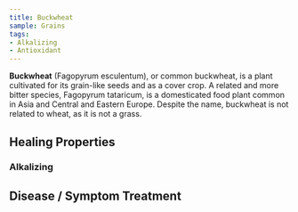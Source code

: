 ```yaml
---
title: Buckwheat
sample: Grains
tags:
- Alkalizing
- Antioxidant
---
```

**Buckwheat** (Fagopyrum esculentum), or common buckwheat, is a plant cultivated for its grain-like seeds and as a cover crop. A related and more bitter species, Fagopyrum tataricum, is a domesticated food plant common in Asia and Central and Eastern Europe. Despite the name, buckwheat is not related to wheat, as it is not a grass.

## Healing Properties

### Alkalizing

## Disease / Symptom Treatment

[^1]: **Title:** []()<br>
**Publication:** []()<br>
**Archive:** [archive](https://ipfs.io/ipfs/), [archive-mirror](https://cloudflare-ipfs.com/ipfs/)

[^2]: **Title:** []()<br>
**Publication:** []()<br>
**Archive:** [archive](https://ipfs.io/ipfs/), [archive-mirror](https://cloudflare-ipfs.com/ipfs/)
